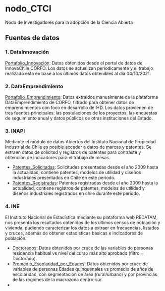# nodo_CTCI
Nodo de investigadores para la adopción de la Ciencia Abierta


## Fuentes de datos

### 1. DataInnovación 
[Portafolio_Innovación](/data/portafolio_innova.xlsx): Datos obtenidos desde el portal de datos de InnovaChile CORFO. Los datos se actualizan periodicamente y el trabajo realizado está en base a los últimos datos obtenibles al dia 04/10/2021.
### 2. DataEmprendimiento
[Portafolio_Emprendimiento](/data/portafolio_empren.xlsx): Datos extraidos manualmente de la plataforma DataEmprendimiento de CORFO, filtrado para obtener datos de emprendimientos con foco en desarrollo de I+D. Los datos provienen de tres fuentes principales: las postulaciones de los proyectos, las encuestas de seguimiento anual y datos públicos de otras instituciones del Estado. 
### 3. INAPI
Mediante el módulo de datos Abiertos del Instituto Nacional de Propiedad Industrial de Chile es posible acceder a datos de marcas y patentes. Se extraen datos de solicitud y registros de patentes para contraste y obtención de indicadores para el trabajo de mesas.
- [Patentes_Solicitadas](/data/INAPI/Applications): Solicitudes presentadas desde el año 2009 hasta la actualidad, contiene patentes, modelos de utilidad y diseños industriales presentados en Chile en este periodo.
- [Patentes_Registradas](/data/INAPI/Registers): Patentes registradas desde el año 2009 hasta la actualidad, contiene registros de patentes, modelos de utilidad y diseños industriales registrados en chile durante este periodo.
### 4. INE
El Instituto Nacional de Estadística mediante su plataforma web REDATAM, nos presenta los resultados obtenidos de los ultimos censos de población y vivienda, pudiendo caracterizar los datos a extraer en frecuencias, listados y cruces, además de obtener estadisticas básicas e indicadores de población.
- [Doctorados](/data/): Datos obtenidos por cruce de las variables de personas residencia habitual vs nivel del curso más alto aprobado (filtro = Doctorado).
- [Promedio_Escolaridad_por_Edades](/data/): Datos obtenidos por cruce de variables de personas Edades quinquenales vs promedio de años de escolaridad, con segmentación de área (rural/urbano) y por provincias de las regiones de la macrozona centro-sur.
- 
